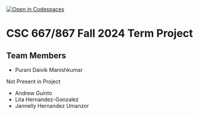 [![Open in Codespaces](https://classroom.github.com/assets/launch-codespace-2972f46106e565e64193e422d61a12cf1da4916b45550586e14ef0a7c637dd04.svg)](https://classroom.github.com/open-in-codespaces?assignment_repo_id=16631286)
# CSC 667/867 Fall 2024 Term Project

## Team Members
- Purani Daivik Manishkumar
  
Not Present in Project
- Andrew Guinto
- Lita Hernandez-Gonzalez
- Jannelly Hernandez Umanzor
